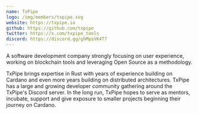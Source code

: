 ```yaml
---
name: TxPipe
logo: /img/members/txpipe.svg
website: https://txpipe.io
github: https://github.com/txpipe
twitter: https://x.com/txpipe_tools
discord: https://discord.gg/ghMpsVK4T7
---
```


A software development company strongly focusing on user experience, working on blockchain tools and leveraging Open Source as a methodology.

TxPipe brings expertise in Rust with years of experience building on Cardano and even more years building on distributed architectures. TxPipe has a large and growing developer community gathering around the TxPipe's Discord server. In the long run, TxPipe hopes to serve as mentors, incubate, support and give exposure to smaller projects beginning their journey on Cardano.

